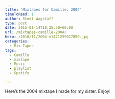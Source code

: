 ```yaml
---
title: 'Mixtapes for Camille: 2004'
timeToRead: 1 
author: Steel Wagstaff
type: post
date: 2015-01-14T18:25:50+00:00
url: /mixtapes-camille-2004/
hero: /2016/11/2004-e1421259927859.jpg
categories:
  - Mix Tapes
tags:
  - Camille
  - mixtape
  - Music
  - playlist
  - Spotify

---
```

Here&#8217;s the 2004 mixtape I made for my sister. Enjoy!